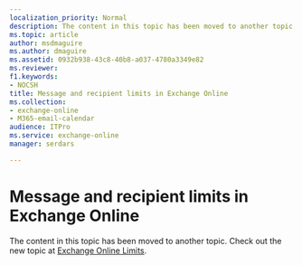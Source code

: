 ```yaml
---
localization_priority: Normal
description: The content in this topic has been moved to another topic. Check out the new topic at Exchange Online Limits.
ms.topic: article
author: msdmaguire
ms.author: dmaguire
ms.assetid: 0932b938-43c8-40b8-a037-4780a3349e82
ms.reviewer: 
f1.keywords:
- NOCSH
title: Message and recipient limits in Exchange Online
ms.collection:
- exchange-online
- M365-email-calendar
audience: ITPro
ms.service: exchange-online
manager: serdars

---
```




# Message and recipient limits in Exchange Online

The content in this topic has been moved to another topic. Check out the new topic at [Exchange Online Limits](https://docs.microsoft.com/office365/servicedescriptions/exchange-online-service-description/exchange-online-limits).
